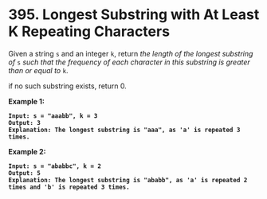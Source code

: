 # 395. Longest Substring with At Least K Repeating Characters

Given a string `s` and an integer `k`, return _the length of the longest substring of_ `s` _such that the frequency of each character in this substring is greater than or equal to_ `k`.

if no such substring exists, return 0.

&#x20;

**Example 1:**

<pre><code><strong>Input: s = "aaabb", k = 3
</strong><strong>Output: 3
</strong><strong>Explanation: The longest substring is "aaa", as 'a' is repeated 3 times.
</strong></code></pre>

**Example 2:**

<pre><code><strong>Input: s = "ababbc", k = 2
</strong><strong>Output: 5
</strong><strong>Explanation: The longest substring is "ababb", as 'a' is repeated 2 times and 'b' is repeated 3 times.
</strong></code></pre>
